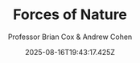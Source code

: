 ---
title: "Forces of Nature"
date: "2025-08-16T19:43:17.425Z"
author: "Professor Brian Cox & Andrew Cohen"
read_year: "NO"
recommendation: '3'
url: /bookshelf/forces-of-nature
---
